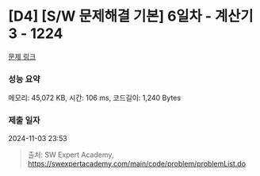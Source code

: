# [D4] [S/W 문제해결 기본] 6일차 - 계산기3 - 1224 

[문제 링크](https://swexpertacademy.com/main/code/problem/problemDetail.do?contestProbId=AV14tDX6AFgCFAYD) 

### 성능 요약

메모리: 45,072 KB, 시간: 106 ms, 코드길이: 1,240 Bytes

### 제출 일자

2024-11-03 23:53



> 출처: SW Expert Academy, https://swexpertacademy.com/main/code/problem/problemList.do